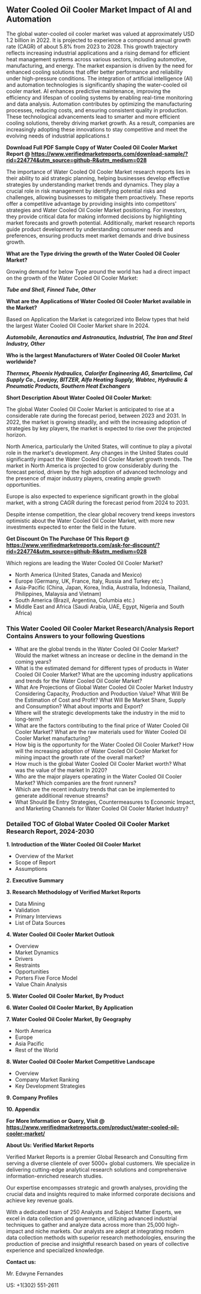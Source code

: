 <h2>Water Cooled Oil Cooler Market Impact of AI and Automation</h2>The global water-cooled oil cooler market was valued at approximately USD 1.2 billion in 2022. It is projected to experience a compound annual growth rate (CAGR) of about 5.8% from 2023 to 2028. This growth trajectory reflects increasing industrial applications and a rising demand for efficient heat management systems across various sectors, including automotive, manufacturing, and energy. The market expansion is driven by the need for enhanced cooling solutions that offer better performance and reliability under high-pressure conditions. The integration of artificial intelligence (AI) and automation technologies is significantly shaping the water-cooled oil cooler market. AI enhances predictive maintenance, improving the efficiency and lifespan of cooling systems by enabling real-time monitoring and data analysis. Automation contributes by optimizing the manufacturing processes, reducing costs, and ensuring consistent quality in production. These technological advancements lead to smarter and more efficient cooling solutions, thereby driving market growth. As a result, companies are increasingly adopting these innovations to stay competitive and meet the evolving needs of industrial applications.t</p><p id="" class=""><strong>Download Full PDF Sample Copy of Water Cooled Oil Cooler Market Report @ <a href="https://www.verifiedmarketreports.com/download-sample/?rid=224774&utm_source=github-R&utm_medium=028" target="_blank">https://www.verifiedmarketreports.com/download-sample/?rid=224774&utm_source=github-R&utm_medium=028</a></strong></p><p>The importance of&nbsp;Water Cooled Oil Cooler Market research reports lies in their ability to aid strategic planning, helping businesses develop effective strategies by understanding market trends and dynamics. They play a crucial role in risk management by identifying potential risks and challenges, allowing businesses to mitigate them proactively. These reports offer a competitive advantage by providing insights into competitors' strategies and Water Cooled Oil Cooler Market positioning. For investors, they provide critical data for making informed decisions by highlighting market forecasts and growth potential. Additionally, market research reports guide product development by understanding consumer needs and preferences, ensuring products meet market demands and drive business growth.</p><p><strong>What are the&nbsp;Type driving the growth of the Water Cooled Oil Cooler Market?</strong></p><p id="" class="">Growing demand for below Type around the world has had a direct impact on the growth of the Water Cooled Oil Cooler Market:</p><em><strong>Tube and Shell, Finned Tube, Other</strong></em></p><strong>What are the&nbsp;Applications&nbsp;of Water Cooled Oil Cooler Market available in the Market?</strong></p><p id="" class="">Based on Application the Market is categorized into Below types that held the largest Water Cooled Oil Cooler Market share In 2024.</p><em><strong>Automobile, Aeronautics and Astronautics, Industrial, The Iron and Steel Industry, Other</strong></em></p><strong>Who is the largest Manufacturers of Water Cooled Oil Cooler Market worldwide?</strong></p><p><em><strong>Thermex, Phoenix Hydraulics, Calorifer Engineering AG, Smartclima, Cal Supply Co., Lovejoy, BITZER, Alfa Heating Supply, Wabtec, Hydraulic & Pneumatic Products, Southern Heat Exchangers</strong></em></p><p id="" class=""><strong>Short Description About Water Cooled Oil Cooler Market:</strong></p><p>The global Water Cooled Oil Cooler Market is anticipated to rise at a considerable rate during the forecast period, between 2023 and 2031. In 2022, the market is growing steadily, and with the increasing adoption of strategies by key players, the market is expected to rise over the projected horizon.</p><p>North America, particularly the United States, will continue to play a pivotal role in the market's development. Any changes in the United States could significantly impact the Water Cooled Oil Cooler Market growth trends. The market in North America is projected to grow considerably during the forecast period, driven by the high adoption of advanced technology and the presence of major industry players, creating ample growth opportunities.</p><p>Europe is also expected to experience significant growth in the global market, with a strong CAGR during the forecast period from 2024 to 2031.</p><p>Despite intense competition, the clear global recovery trend keeps investors optimistic about the Water Cooled Oil Cooler Market, with more new investments expected to enter the field in the future.</p><p id="" class=""><strong>Get Discount On The Purchase Of This Report @ <a href="https://www.verifiedmarketreports.com/ask-for-discount/?rid=224774&utm_source=github-R&utm_medium=028" target="_blank">https://www.verifiedmarketreports.com/ask-for-discount/?rid=224774&utm_source=github-R&utm_medium=028</a></strong></p>Which regions are leading the Water Cooled Oil Cooler Market?</p><ul><li>North America (United States, Canada and Mexico)</li><li>Europe (Germany, UK, France, Italy, Russia and Turkey etc.)</li><li>Asia-Pacific (China, Japan, Korea, India, Australia, Indonesia, Thailand, Philippines, Malaysia and Vietnam)</li><li>South America (Brazil, Argentina, Columbia etc.)</li><li>Middle East and Africa (Saudi Arabia, UAE, Egypt, Nigeria and South Africa)</li></ul><h3 id="" class="">This Water Cooled Oil Cooler Market Research/Analysis Report Contains Answers to your following Questions</h3><ul><li>What are the global trends in the Water Cooled Oil Cooler Market? Would the market witness an increase or decline in the demand in the coming years?</li><li>What is the estimated demand for different types of products in Water Cooled Oil Cooler Market? What are the upcoming industry applications and trends for the Water Cooled Oil Cooler Market?</li><li>What Are Projections of Global Water Cooled Oil Cooler Market Industry Considering Capacity, Production and Production Value? What Will Be the Estimation of Cost and Profit? What Will Be Market Share, Supply and Consumption? What about imports and Export?</li><li>Where will the strategic developments take the industry in the mid to long-term?</li><li>What are the factors contributing to the final price of Water Cooled Oil Cooler Market? What are the raw materials used for Water Cooled Oil Cooler Market manufacturing?</li><li>How big is the opportunity for the Water Cooled Oil Cooler Market? How will the increasing adoption of Water Cooled Oil Cooler Market for mining impact the growth rate of the overall market?</li><li>How much is the global Water Cooled Oil Cooler Market worth? What was the value of the market In 2020?</li><li>Who are the major players operating in the Water Cooled Oil Cooler Market? Which companies are the front runners?</li><li>Which are the recent industry trends that can be implemented to generate additional revenue streams?</li><li>What Should Be Entry Strategies, Countermeasures to Economic Impact, and Marketing Channels for Water Cooled Oil Cooler Market Industry?</li></ul><h3 id="" class="">Detailed TOC of Global Water Cooled Oil Cooler Market Research Report, 2024-2030</h3><p id="" class=""><strong>1. Introduction of the Water Cooled Oil Cooler Market</strong></p><ul><li>Overview of the Market</li><li>Scope of Report</li><li>Assumptions</li></ul><p id="" class=""><strong>2. Executive Summary</strong></p><p id="" class=""><strong>3. Research Methodology of Verified Market Reports</strong></p><ul><li>Data Mining</li><li>Validation</li><li>Primary Interviews</li><li>List of Data Sources</li></ul><p id="" class=""><strong>4. Water Cooled Oil Cooler Market Outlook</strong></p><ul><li>Overview</li><li>Market Dynamics</li><li>Drivers</li><li>Restraints</li><li>Opportunities</li><li>Porters Five Force Model</li><li>Value Chain Analysis</li></ul><p id="" class=""><strong>5. Water Cooled Oil Cooler Market, By Product</strong></p><p id="" class=""><strong>6. Water Cooled Oil Cooler Market, By Application</strong></p><p id="" class=""><strong>7. Water Cooled Oil Cooler Market, By Geography</strong></p><ul><li>North America</li><li>Europe</li><li>Asia Pacific</li><li>Rest of the World</li></ul><p id="" class=""><strong>8. Water Cooled Oil Cooler Market Competitive Landscape</strong></p><ul><li>Overview</li><li>Company Market Ranking</li><li>Key Development Strategies</li></ul><p id="" class=""><strong>9. Company Profiles</strong></p><p id="" class=""><strong>10. Appendix</strong></p><p id="" class=""><strong>For More Information or Query, Visit @ <a href="https://www.verifiedmarketreports.com/product/water-cooled-oil-cooler-market/" target="_blank">https://www.verifiedmarketreports.com/product/water-cooled-oil-cooler-market/</a></strong></p><p id="" class=""><strong>About Us: Verified Market Reports</strong></p><p id="" class="">Verified Market Reports is a premier Global Research and Consulting firm serving a diverse clientele of over 5000+ global customers. We specialize in delivering cutting-edge analytical research solutions and comprehensive information-enriched research studies.</p><p id="" class="">Our expertise encompasses strategic and growth analyses, providing the crucial data and insights required to make informed corporate decisions and achieve key revenue goals.</p><p id="" class="">With a dedicated team of 250 Analysts and Subject Matter Experts, we excel in data collection and governance, utilizing advanced industrial techniques to gather and analyze data across more than 25,000 high-impact and niche markets. Our analysts are adept at integrating modern data collection methods with superior research methodologies, ensuring the production of precise and insightful research based on years of collective experience and specialized knowledge.</p><p id="" class=""><strong>Contact us:</strong></p><p id="" class="">Mr. Edwyne Fernandes</p><p id="" class="">US: +1(302) 551-2611</p>